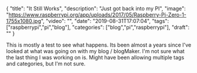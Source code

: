 
{
  "title": "It Still Works",
  "description": "Just got back into my PI",
  "image": "https://www.raspberrypi.org/app/uploads/2017/05/Raspberry-Pi-Zero-1-1755x1080.jpg",
  "video": "",
  "date": "2019-08-31T17:07:04",
  "tags": ["raspberrypi","pi","blog"],
  "categories": ["blog","pi","raspberrypi"],
  "draft": ""
}


This is mostly a test to see what happens.  Its been almost a years since I've looked at what was going on with my blog / blogMaker.  I'm not sure what the last thing I was working on is.  Might have been allowing multiple tags and categories, but I'm not sure.
